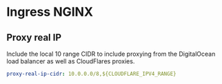 # Ingress NGINX

## Proxy real IP

Include the local 10 range CIDR to include proxying from the DigitalOcean load balancer as well as
CloudFlares proxies.

```yaml
proxy-real-ip-cidr: 10.0.0.0/8,${CLOUDFLARE_IPV4_RANGE}
```
